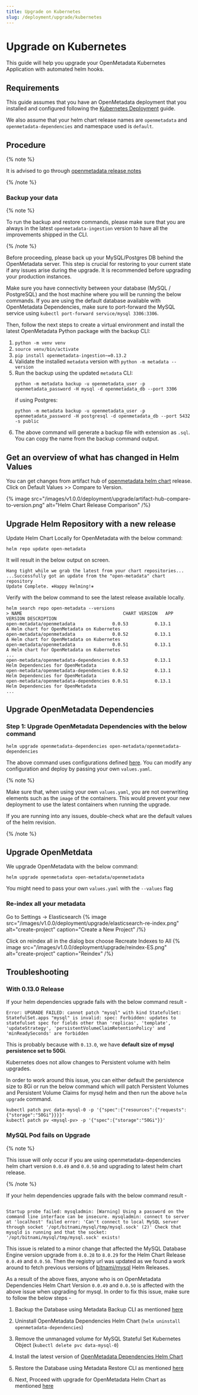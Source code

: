 ```yaml
---
title: Upgrade on Kubernetes
slug: /deployment/upgrade/kubernetes
---
```


# Upgrade on Kubernetes

This guide will help you upgrade your OpenMetadata Kubernetes Application with automated helm hooks.

## Requirements

This guide assumes that you have an OpenMetadata deployment that you installed and configured following the 
[Kubernetes Deployment](/deployment/kubernetes) guide.

We also assume that your helm chart release names are `openmetadata` and `openmetadata-dependencies` and namespace used is
`default`.

## Procedure

{% note %}

It is advised to go through [openmetadata release notes](/deployment/upgrade#breaking-changes-from-0130-release)

{% /note %}

### Backup your data

{% note %}

To run the backup and restore commands, please make sure that you are always in the latest `openmetadata-ingestion`
version to have all the improvements shipped in the CLI.

{% /note %}

Before proceeding, please back up your MySQL/Postgres DB behind the OpenMetadata server. This step is crucial for 
restoring to your current state if any issues arise during the upgrade. It is recommended before upgrading your production instances.

Make sure you have connectivity between your database (MySQL / PostgreSQL) and the host machine where you will be running 
the below commands. If you are using the default database available with OpenMetadata Dependencies, make sure to 
port-forward the MySQL service using `kubectl port-forward service/mysql 3306:3306`.

Then, follow the next steps to create a virtual environment and install the latest OpenMetadata Python package with the backup CLI:

1. `python -m venv venv`
2. `source venv/bin/activate`
3. `pip install openmetadata-ingestion~=0.13.2`
4. Validate the installed `metadata` version with `python -m metadata --version`
5. Run the backup using the updated `metadata` CLI:
    ```
    python -m metadata backup -u openmetadata_user -p openmetadata_password -H mysql -d openmetadata_db --port 3306
    ```
    if using Postgres:
    ```
    python -m metadata backup -u openmetadata_user -p openmetadata_password -H postgresql -d openmetadata_db --port 5432 -s public
    ```
6. The above command will generate a backup file with extension as `.sql`. You can copy the name from the backup
    command output.

## Get an overview of what has changed in Helm Values

You can get changes from artifact hub of [openmetadata helm chart](https://artifacthub.io/packages/helm/open-metadata/openmetadata) release. Click on Default Values >> Compare to Version.

{% image src="/images/v1.0.0/deployment/upgrade/artifact-hub-compare-to-version.png" alt="Helm Chart Release Comparison" /%}

## Upgrade Helm Repository with a new release

Update Helm Chart Locally for OpenMetadata with the below command:

```commandline
helm repo update open-metadata
```

It will result in the below output on screen.

```commandline
Hang tight while we grab the latest from your chart repositories...
...Successfully got an update from the "open-metadata" chart repository
Update Complete. ⎈Happy Helming!⎈
```

Verify with the below command to see the latest release available locally.

```commandline
helm search repo open-metadata --versions
> NAME                                   	CHART VERSION	APP VERSION	DESCRIPTION                                
open-metadata/openmetadata              0.0.53          0.13.1          A Helm chart for OpenMetadata on Kubernetes
open-metadata/openmetadata              0.0.52          0.13.1          A Helm chart for OpenMetadata on Kubernetes
open-metadata/openmetadata              0.0.51          0.13.1          A Helm chart for OpenMetadata on Kubernetes
...
open-metadata/openmetadata-dependencies 0.0.53          0.13.1          Helm Dependencies for OpenMetadata         
open-metadata/openmetadata-dependencies 0.0.52          0.13.1          Helm Dependencies for OpenMetadata         
open-metadata/openmetadata-dependencies 0.0.51          0.13.1          Helm Dependencies for OpenMetadata 
...
```

## Upgrade OpenMetadata Dependencies

### Step 1: Upgrade OpenMetadata Dependencies with the below command

```commandline
helm upgrade openmetadata-dependencies open-metadata/openmetadata-dependencies
```

The above command uses configurations defined [here](https://raw.githubusercontent.com/open-metadata/openmetadata-helm-charts/main/charts/deps/values.yaml).
You can modify any configuration and deploy by passing your own `values.yaml`.

{% note %}

Make sure that, when using your own `values.yaml`, you are not overwriting elements such as the `image` of the containers.
This would prevent your new deployment to use the latest containers when running the upgrade.

If you are running into any issues, double-check what are the default values of the helm revision.

{% /note %}

## Upgrade OpenMetdata

We upgrade OpenMetadata with the below command:

```commandline
helm upgrade openmetadata open-metadata/openmetadata
```

You might need to pass your own `values.yaml` with the `--values` flag

### Re-index all your metadata

Go to Settings -> Elasticsearch
{% image src="/images/v1.0.0/deployment/upgrade/elasticsearch-re-index.png" alt="create-project" caption="Create a New Project" /%}

Click on reindex all
in the dialog box choose Recreate Indexes to All
{% image src="/images/v1.0.0/deployment/upgrade/reindex-ES.png" alt="create-project" caption="Reindex" /%}

## Troubleshooting

### With 0.13.0 Release

If your helm dependencies upgrade fails with the below command result -

```
Error: UPGRADE FAILED: cannot patch "mysql" with kind StatefulSet: StatefulSet.apps "mysql" is invalid: spec: Forbidden: updates to statefulset spec for fields other than 'replicas', 'template', 'updateStrategy', 'persistentVolumeClaimRetentionPolicy' and 'minReadySeconds' are forbidden
```

This is probably because with `0.13.0`, we have **default size of mysql persistence set to 50Gi**.

Kubernetes does not allow changes to Persistent volume with helm upgrades.

In order to work around this issue, you can either default the persistence size to 8Gi or run the below command which will patch Persistent Volumes and Persistent Volume Claims for mysql helm and then run the above `helm upgrade` command.

```
kubectl patch pvc data-mysql-0 -p '{"spec":{"resources":{"requests":{"storage":"50Gi"}}}}'
kubectl patch pv <mysql-pv> -p '{"spec":{"storage":"50Gi"}}'
```

### MySQL Pod fails on Upgrade

{% note %}

This issue will only occur if you are using openmetadata-dependencies helm chart version `0.0.49` and `0.0.50` and upgrading to latest helm chart release.

{% /note %}

If your helm dependencies upgrade fails with the below command result -

```

Startup probe failed: mysqladmin: [Warning] Using a password on the command line interface can be insecure. mysqladmin: connect to server at 'localhost' failed error: 'Can't connect to local MySQL server through socket '/opt/bitnami/mysql/tmp/mysql.sock' (2)' Check that mysqld is running and that the socket: '/opt/bitnami/mysql/tmp/mysql.sock' exists!

```

This issue is related to a minor change that affected the MySQL Database Engine version upgrade from `8.0.28` to `8.0.29` for the Helm Chart Release `0.0.49` and `0.0.50`. Then the registry url was updated as we found a work around to fetch previous versions of [bitnami/mysql](https://github.com/bitnami/charts/issues/10833) Helm Releases.

As a result of the above fixes, anyone who is on OpenMetadata Dependencies Helm Chart Version `0.0.49` and `0.0.50` is affected with the above issue when upgrading for mysql. In order to fix this issue, make sure to follow the below steps -

1. Backup the Database using Metadata Backup CLI as mentioned [here](#backup-your-data)

2. Uninstall OpenMetadata Dependencies Helm Chart (`helm uninstall openmetadata-dependencies`)

3. Remove the unmanaged volume for MySQL Stateful Set Kubernetes Object (`kubectl delete pvc data-mysql-0`)

4. Install the latest version of [OpenMetadata Dependencies Helm Chart](/deployment/kubernetes)

5. Restore the Database using Metadata Restore CLI as mentioned [here](/deployment/backup-restore-metadata)

6. Next, Proceed with upgrade for OpenMetadata Helm Chart as mentioned [here](#upgrade-openmetdata)
